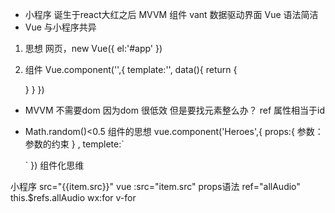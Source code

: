 - 小程序 诞生于react大红之后
  MVVM 组件 vant
  数据驱动界面
  Vue 语法简洁
- Vue 与小程序共异
1. 思想
  网页，new Vue({
    el:'#app'
  })
2. 组件
  Vue.component('',{
    template:'',
    data(){
      return {

      }
    }
  })

- MVVM 不需要dom 因为dom 很低效 
  但是要找元素整么办？ ref 属性相当于id 

- Math.random()<0.5
组件的思想
 vue.component('Heroes',{
   props:{
     参数：参数的约束
   }
   ,
   templete:`

   `
 })
 组件化思维 
 <Heroes :heroes=heroes/>
 小程序 src="{{item.src}}"
 vue :src="item.src"
 props语法 ref="allAudio" this.$refs.allAudio
 wx:for  v-for